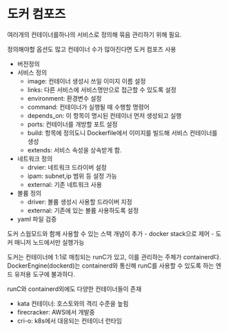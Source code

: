 # 도커 컴포즈

여러개의 컨테이너를하나의 서비스로 정의해 묶음 관리하기 위해 필요.

정의해야할 옵션도 많고 컨테이너 수가 많아진다면 도커 컴포즈 사용

- 버전정의
- 서비스 정의
    - image: 컨테이너 생성시 쓰일 이미지 이름 설정
    - links: 다른 서비스에 서비스명만으로 접근할 수 있도록 설정
    - environment: 환경변수 설정
    - command: 컨테이너가 실행될 때 수행할 명령어
    - depends_on: 이 항목이 명시된 컨테이너 먼저 생성되고 실행
    - ports: 컨테이너를 개방할 포트 설정
    - build: 항목에 정의도니 Dockerfile에서 이미지를 빌드해 서비스 컨테이너를 생성
    - extends: 서비스 속성을 상속받게 함.
- 네트워크 정의
    - drvier: 네트워크 드라이버 설정
    - ipam: subnet,ip 범위 등 설정 가능
    - external: 기존 네트워크 사용
- 볼륨 정의
    - driver: 볼륨 생성시 사용할 드라이버 지정
    - external: 기존에 있는 볼륨 사용하도록 설정
- yaml 파일 검증

도커 스웜모드와 함께 사용할 수 있는 스택 개념이 추가
    - docker stack으로 제어
    - 도커 매니저 노드에서만 실행가능

도커는 컨테이너에 1:1로 매칭되는 runC가 있고, 이를 관리하는 주체가 containerd다.
DockerEngine(dockerd)는 containerd와 통신해 runC를 사용할 수 있도록 하는 엔드 유저용 도구에 불과하다.

runC와 containerd외에도 다양한 컨테이너들이 존재
- kata 컨테이너: 호스토와의 격리 수준을 높힘
- firecracker: AWS에서 개발중
- cri-o: k8s에서 대응되는 컨테이너 런타임




